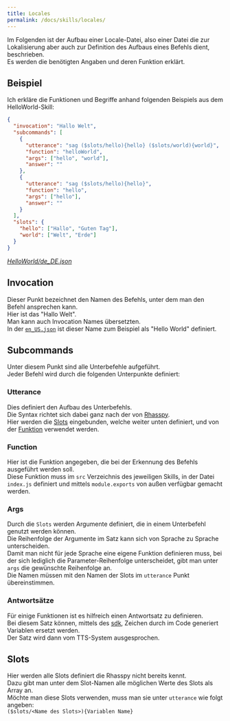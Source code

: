 ```yaml
---
title: Locales
permalink: /docs/skills/locales/
---
```


Im Folgenden ist der Aufbau einer Locale-Datei, also einer Datei die zur Lokalisierung aber auch zur Definition des Aufbaus eines Befehls dient, beschrieben.  
Es werden die benötigten Angaben und deren Funktion erklärt.  


## Beispiel

Ich erkläre die Funktionen und Begriffe anhand folgenden Beispiels aus dem HelloWorld-Skill:  

````json
{
  "invocation": "Hallo Welt",
  "subcommands": [
    {
      "utterance": "sag ($slots/hello){hello} ($slots/world){world}",
      "function": "helloWorld",
      "args": ["hello", "world"],
      "answer": ""
    },
    {
      "utterance": "sag ($slots/hello){hello}",
      "function": "hello",
      "args": ["hello"],
      "answer": ""
    }
  ],
  "slots": {
    "hello": ["Hallo", "Guten Tag"],
    "world": ["Welt", "Erde"]
  }
}
````
*[HelloWorld/de_DE.json](https://github.com/fwehn/pp-voiceassistant/blob/main/src/server/skills/HelloWorld/1.0/locales/de_DE.json)*

## Invocation
Dieser Punkt bezeichnet den Namen des Befehls, unter dem man den Befehl ansprechen kann.  
Hier ist das "Hallo Welt".  
Man kann auch Invocation Names übersetzten.  
In der [``en_US.json``](https://github.com/fwehn/pp-voiceassistant/blob/main/src/server/skills/HelloWorld/1.0/locales/en_US.json) ist dieser Name zum Beispiel als "Hello World" definiert.  


## Subcommands
Unter diesem Punkt sind alle Unterbefehle aufgeführt.  
Jeder Befehl wird durch die folgenden Unterpunkte definiert:

### Utterance
Dies definiert den Aufbau des Unterbefehls.  
Die Syntax richtet sich dabei ganz nach der von [Rhasspy](https://rhasspy.readthedocs.io/en/latest/training/).  
Hier werden die [Slots](#slots) eingebunden, welche weiter unten definiert, und von der [Funktion](#function) verwendet werden.

### Function
Hier ist die Funktion angegeben, die bei der Erkennung des Befehls ausgeführt werden soll.  
Diese Funktion muss im ``src`` Verzeichnis des jeweiligen Skills, in der Datei ``index.js`` definiert und mittels ``module.exports`` von außen verfügbar gemacht werden.  

### Args
Durch die ``Slots`` werden Argumente definiert, die in einem Unterbefehl genutzt werden können.  
Die Reihenfolge der Argumente im Satz kann sich von Sprache zu Sprache unterscheiden.  
Damit man nicht für jede Sprache eine eigene Funktion definieren muss, bei der sich lediglich die Parameter-Reihenfolge unterscheidet, gibt man unter ``args`` die gewünschte Reihenfolge an.  
Die Namen müssen mit den Namen der Slots im ``utterance`` Punkt übereinstimmen.  

### Antwortsätze
Für einige Funktionen ist es hilfreich einen Antwortsatz zu definieren.  
Bei diesem Satz können, mittels des [sdk](./sdk.md#antwort-generieren), Zeichen durch im Code generiert Variablen ersetzt werden.  
Der Satz wird dann vom TTS-System ausgesprochen.

## Slots
Hier werden alle Slots definiert die Rhasspy nicht bereits kennt.  
Dazu gibt man unter dem Slot-Namen alle möglichen Werte des Slots als Array an.  
Möchte man diese Slots verwenden, muss man sie unter ``utterance`` wie folgt angeben:  
``($slots/<Name des Slots>){Variablen Name}``



